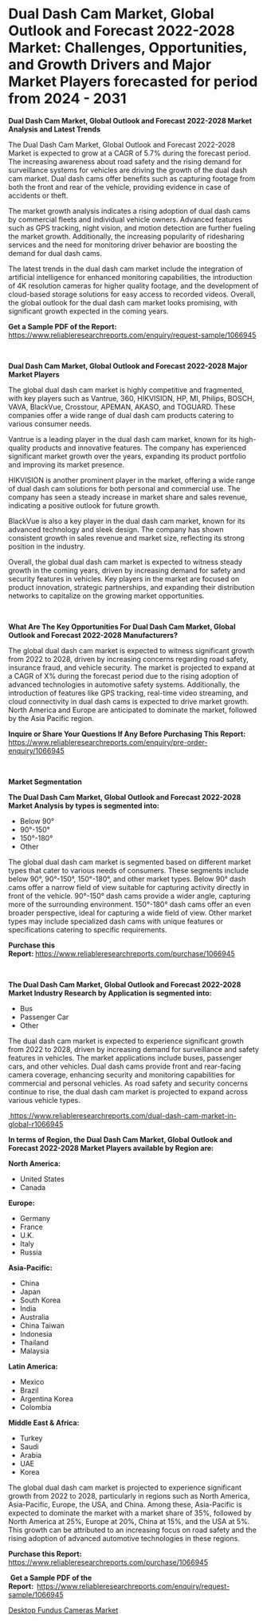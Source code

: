 <p><h1>Dual Dash Cam Market, Global Outlook and Forecast 2022-2028 Market: Challenges, Opportunities, and Growth Drivers and Major Market Players forecasted for period from 2024 - 2031</h1></p><p><strong>Dual Dash Cam Market, Global Outlook and Forecast 2022-2028 Market Analysis and Latest Trends</strong></p>
<p><p>The Dual Dash Cam Market, Global Outlook and Forecast 2022-2028 Market is expected to grow at a CAGR of 5.7% during the forecast period. The increasing awareness about road safety and the rising demand for surveillance systems for vehicles are driving the growth of the dual dash cam market. Dual dash cams offer benefits such as capturing footage from both the front and rear of the vehicle, providing evidence in case of accidents or theft.</p><p>The market growth analysis indicates a rising adoption of dual dash cams by commercial fleets and individual vehicle owners. Advanced features such as GPS tracking, night vision, and motion detection are further fueling the market growth. Additionally, the increasing popularity of ridesharing services and the need for monitoring driver behavior are boosting the demand for dual dash cams.</p><p>The latest trends in the dual dash cam market include the integration of artificial intelligence for enhanced monitoring capabilities, the introduction of 4K resolution cameras for higher quality footage, and the development of cloud-based storage solutions for easy access to recorded videos. Overall, the global outlook for the dual dash cam market looks promising, with significant growth expected in the coming years.</p></p>
<p><strong>Get a Sample PDF of the Report:&nbsp;</strong> <a href="https://www.reliableresearchreports.com/enquiry/request-sample/1066945">https://www.reliableresearchreports.com/enquiry/request-sample/1066945</a></p>
<p>&nbsp;</p>
<p><strong>Dual Dash Cam Market, Global Outlook and Forecast 2022-2028 Major Market Players</strong></p>
<p><p>The global dual dash cam market is highly competitive and fragmented, with key players such as Vantrue, 360, HIKVISION, HP, MI, Philips, BOSCH, VAVA, BlackVue, Crosstour, APEMAN, AKASO, and TOGUARD. These companies offer a wide range of dual dash cam products catering to various consumer needs.</p><p>Vantrue is a leading player in the dual dash cam market, known for its high-quality products and innovative features. The company has experienced significant market growth over the years, expanding its product portfolio and improving its market presence.</p><p>HIKVISION is another prominent player in the market, offering a wide range of dual dash cam solutions for both personal and commercial use. The company has seen a steady increase in market share and sales revenue, indicating a positive outlook for future growth.</p><p>BlackVue is also a key player in the dual dash cam market, known for its advanced technology and sleek design. The company has shown consistent growth in sales revenue and market size, reflecting its strong position in the industry.</p><p>Overall, the global dual dash cam market is expected to witness steady growth in the coming years, driven by increasing demand for safety and security features in vehicles. Key players in the market are focused on product innovation, strategic partnerships, and expanding their distribution networks to capitalize on the growing market opportunities.</p></p>
<p>&nbsp;</p>
<p><strong>What Are The Key Opportunities For Dual Dash Cam Market, Global Outlook and Forecast 2022-2028 Manufacturers?</strong></p>
<p><p>The global dual dash cam market is expected to witness significant growth from 2022 to 2028, driven by increasing concerns regarding road safety, insurance fraud, and vehicle security. The market is projected to expand at a CAGR of X% during the forecast period due to the rising adoption of advanced technologies in automotive safety systems. Additionally, the introduction of features like GPS tracking, real-time video streaming, and cloud connectivity in dual dash cams is expected to drive market growth. North America and Europe are anticipated to dominate the market, followed by the Asia Pacific region.</p></p>
<p><strong>Inquire or Share Your Questions If Any Before Purchasing This Report:</strong> <a href="https://www.reliableresearchreports.com/enquiry/pre-order-enquiry/1066945">https://www.reliableresearchreports.com/enquiry/pre-order-enquiry/1066945</a></p>
<p>&nbsp;</p>
<p><strong>Market Segmentation</strong></p>
<p><strong>The Dual Dash Cam Market, Global Outlook and Forecast 2022-2028 Market Analysis by types is segmented into:</strong></p>
<p><ul><li>Below 90°</li><li>90°-150°</li><li>150°-180°</li><li>Other</li></ul></p>
<p><p>The global dual dash cam market is segmented based on different market types that cater to various needs of consumers. These segments include below 90°, 90°-150°, 150°-180°, and other market types. Below 90° dash cams offer a narrow field of view suitable for capturing activity directly in front of the vehicle. 90°-150° dash cams provide a wider angle, capturing more of the surrounding environment. 150°-180° dash cams offer an even broader perspective, ideal for capturing a wide field of view. Other market types may include specialized dash cams with unique features or specifications catering to specific requirements.</p></p>
<p><strong>Purchase this Report:&nbsp;</strong><a href="https://www.reliableresearchreports.com/purchase/1066945">https://www.reliableresearchreports.com/purchase/1066945</a></p>
<p>&nbsp;</p>
<p><strong>The Dual Dash Cam Market, Global Outlook and Forecast 2022-2028 Market Industry Research by Application is segmented into:</strong></p>
<p><ul><li>Bus</li><li>Passenger Car</li><li>Other</li></ul></p>
<p><p>The dual dash cam market is expected to experience significant growth from 2022 to 2028, driven by increasing demand for surveillance and safety features in vehicles. The market applications include buses, passenger cars, and other vehicles. Dual dash cams provide front and rear-facing camera coverage, enhancing security and monitoring capabilities for commercial and personal vehicles. As road safety and security concerns continue to rise, the dual dash cam market is projected to expand across various vehicle types.</p></p>
<p><a href="https://www.reliableresearchreports.com/dual-dash-cam-market-in-global-r1066945">&nbsp;https://www.reliableresearchreports.com/dual-dash-cam-market-in-global-r1066945</a></p>
<p><strong>In terms of Region, the Dual Dash Cam Market, Global Outlook and Forecast 2022-2028 Market Players available by Region are:</strong></p>
<p>
    <p> <strong> North America: </strong>
        <ul>
            <li>United States</li>
            <li>Canada</li>
        </ul>
        </p> 
    <p> <strong> Europe: </strong>
        <ul>
            <li>Germany</li>
            <li>France</li>
            <li>U.K.</li>
            <li>Italy</li>
            <li>Russia</li>
        </ul>
        </p> 
    <p> <strong> Asia-Pacific: </strong>
        <ul>
            <li>China</li>
            <li>Japan</li>
            <li>South Korea</li>
            <li>India</li>
            <li>Australia</li>
            <li>China Taiwan</li>
            <li>Indonesia</li>
            <li>Thailand</li>
            <li>Malaysia</li>
        </ul>
        </p> 
    <p> <strong> Latin America: </strong>
        <ul>
            <li>Mexico</li>
            <li>Brazil</li>
            <li>Argentina Korea</li>
            <li>Colombia</li>
        </ul>
        </p> 
    <p> <strong> Middle East & Africa: </strong>
        <ul>
            <li>Turkey</li>
            <li>Saudi</li>
            <li>Arabia</li>
            <li>UAE</li>
            <li>Korea</li>
        </ul>
    </p>
    </p>
<p><p>The global dual dash cam market is projected to experience significant growth from 2022 to 2028, particularly in regions such as North America, Asia-Pacific, Europe, the USA, and China. Among these, Asia-Pacific is expected to dominate the market with a market share of 35%, followed by North America at 25%, Europe at 20%, China at 15%, and the USA at 5%. This growth can be attributed to an increasing focus on road safety and the rising adoption of advanced automotive technologies in these regions.</p></p>
<p><strong>Purchase this Report: </strong><a href="https://www.reliableresearchreports.com/purchase/1066945">https://www.reliableresearchreports.com/purchase/1066945</a></p>
<p>&nbsp;<strong>Get a Sample PDF of the Report:&nbsp;&nbsp;</strong><a href="https://www.reliableresearchreports.com/enquiry/request-sample/1066945">https://www.reliableresearchreports.com/enquiry/request-sample/1066945</a></p>
<p><strong></strong></p>
<p><p><a href="https://github.com/JosephMorgnlvXXff/Market-Research-Report-List-1/blob/main/desktop-fundus-cameras-market.md">Desktop Fundus Cameras Market</a></p></p>